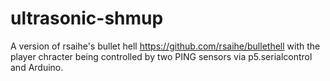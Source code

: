 # ultrasonic-shmup

A version of rsaihe's bullet hell https://github.com/rsaihe/bullethell with the player chracter being controlled by two PING sensors via p5.serialcontrol and Arduino.
